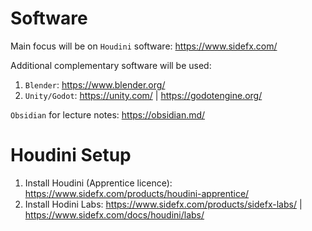 
# Software

Main focus will be on `Houdini` software: https://www.sidefx.com/

Additional complementary software will be used:
1. `Blender`: https://www.blender.org/
2. `Unity/Godot`: https://unity.com/ | https://godotengine.org/

`Obsidian` for lecture notes: https://obsidian.md/

# Houdini Setup

1. Install Houdini (Apprentice licence): https://www.sidefx.com/products/houdini-apprentice/
2. Install Hodini Labs: https://www.sidefx.com/products/sidefx-labs/ | https://www.sidefx.com/docs/houdini/labs/
